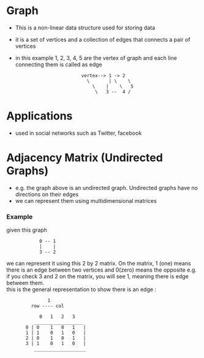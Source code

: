 # Graph
- This is a non-linear data structure used for storing data
- it is a set of vertices and a collection of edges that connects a pair of vertices
- in this example 1, 2, 3, 4, 5 are the vertex of graph and each line connecting them is called as edge
 

                              vertex--> 1 -> 2   
                                \       | \    \  
                                  \    |    \   5
                                   \   3 --  4 /

# Applications
- used in social networks such as Twitter, facebook

# Adjacency Matrix (Undirected Graphs)
- e.g. the graph above is an undirected graph. Undirected graphs have no directions on their edges
- we can represent them using multidimensional matrices

### Example 
 given this graph 
       
                0 -- 1
                |    |
                3 -- 2
we can represent it using this 2 by 2 matrix. On the matrix, 1 (one) means there is an edge between two vertices
and 0(zero) means the opposite e.g. if you check 3 and 2 on the matrix, you will see 1, meaning there is edge
between them.  
this is the general representation to show there is an edge : 
                  
                   1
             row ---- col

                0   1   2   3
              __________________
           0 | 0    1   0   1   |
           1 | 1    0   1   0   |
           2 | 0    1   0   1   |
           3 | 1    0   1   0   |
              ___________________